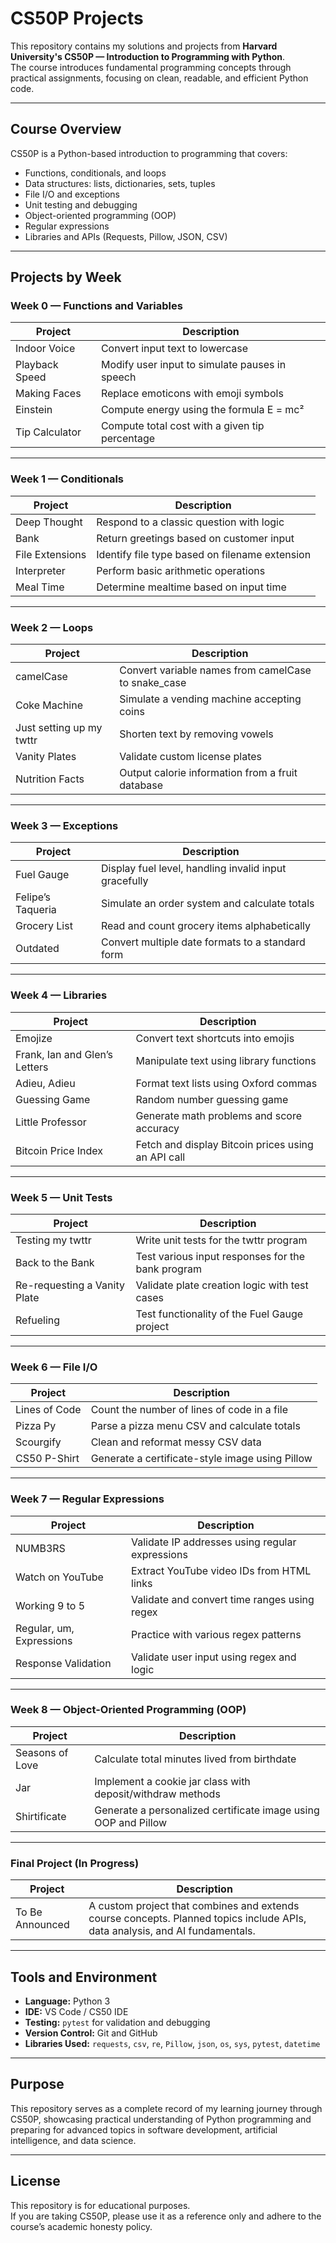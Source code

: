 # CS50P Projects

This repository contains my solutions and projects from **Harvard University's CS50P — Introduction to Programming with Python**.  
The course introduces fundamental programming concepts through practical assignments, focusing on clean, readable, and efficient Python code.

---

## Course Overview

CS50P is a Python-based introduction to programming that covers:

- Functions, conditionals, and loops  
- Data structures: lists, dictionaries, sets, tuples  
- File I/O and exceptions  
- Unit testing and debugging  
- Object-oriented programming (OOP)  
- Regular expressions  
- Libraries and APIs (Requests, Pillow, JSON, CSV)

---

## Projects by Week

### Week 0 — Functions and Variables
| Project | Description |
|----------|-------------|
| Indoor Voice | Convert input text to lowercase |
| Playback Speed | Modify user input to simulate pauses in speech |
| Making Faces | Replace emoticons with emoji symbols |
| Einstein | Compute energy using the formula E = mc² |
| Tip Calculator | Compute total cost with a given tip percentage |

---

### Week 1 — Conditionals
| Project | Description |
|----------|-------------|
| Deep Thought | Respond to a classic question with logic |
| Bank | Return greetings based on customer input |
| File Extensions | Identify file type based on filename extension |
| Interpreter | Perform basic arithmetic operations |
| Meal Time | Determine mealtime based on input time |

---

### Week 2 — Loops
| Project | Description |
|----------|-------------|
| camelCase | Convert variable names from camelCase to snake_case |
| Coke Machine | Simulate a vending machine accepting coins |
| Just setting up my twttr | Shorten text by removing vowels |
| Vanity Plates | Validate custom license plates |
| Nutrition Facts | Output calorie information from a fruit database |

---

### Week 3 — Exceptions
| Project | Description |
|----------|-------------|
| Fuel Gauge | Display fuel level, handling invalid input gracefully |
| Felipe’s Taqueria | Simulate an order system and calculate totals |
| Grocery List | Read and count grocery items alphabetically |
| Outdated | Convert multiple date formats to a standard form |

---

### Week 4 — Libraries
| Project | Description |
|----------|-------------|
| Emojize | Convert text shortcuts into emojis |
| Frank, Ian and Glen’s Letters | Manipulate text using library functions |
| Adieu, Adieu | Format text lists using Oxford commas |
| Guessing Game | Random number guessing game |
| Little Professor | Generate math problems and score accuracy |
| Bitcoin Price Index | Fetch and display Bitcoin prices using an API call |

---

### Week 5 — Unit Tests
| Project | Description |
|----------|-------------|
| Testing my twttr | Write unit tests for the twttr program |
| Back to the Bank | Test various input responses for the bank program |
| Re-requesting a Vanity Plate | Validate plate creation logic with test cases |
| Refueling | Test functionality of the Fuel Gauge project |

---

### Week 6 — File I/O
| Project | Description |
|----------|-------------|
| Lines of Code | Count the number of lines of code in a file |
| Pizza Py | Parse a pizza menu CSV and calculate totals |
| Scourgify | Clean and reformat messy CSV data |
| CS50 P-Shirt | Generate a certificate-style image using Pillow |

---

### Week 7 — Regular Expressions
| Project | Description |
|----------|-------------|
| NUMB3RS | Validate IP addresses using regular expressions |
| Watch on YouTube | Extract YouTube video IDs from HTML links |
| Working 9 to 5 | Validate and convert time ranges using regex |
| Regular, um, Expressions | Practice with various regex patterns |
| Response Validation | Validate user input using regex and logic |

---

### Week 8 — Object-Oriented Programming (OOP)
| Project | Description |
|----------|-------------|
| Seasons of Love | Calculate total minutes lived from birthdate |
| Jar | Implement a cookie jar class with deposit/withdraw methods |
| Shirtificate | Generate a personalized certificate image using OOP and Pillow |

---

### Final Project (In Progress)
| Project | Description |
|----------|-------------|
| To Be Announced | A custom project that combines and extends course concepts. Planned topics include APIs, data analysis, and AI fundamentals. |

---

## Tools and Environment

- **Language:** Python 3  
- **IDE:** VS Code / CS50 IDE  
- **Testing:** `pytest` for validation and debugging  
- **Version Control:** Git and GitHub  
- **Libraries Used:** `requests`, `csv`, `re`, `Pillow`, `json`, `os`, `sys`, `pytest`, `datetime`

---

## Purpose

This repository serves as a complete record of my learning journey through CS50P, showcasing practical understanding of Python programming and preparing for advanced topics in software development, artificial intelligence, and data science.

---

## License

This repository is for educational purposes.  
If you are taking CS50P, please use it as a reference only and adhere to the course’s academic honesty policy.
